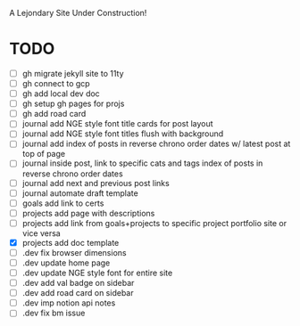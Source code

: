 A Lejondary Site Under Construction!

# **TODO**

- [ ] gh migrate jekyll site to 11ty
- [ ] gh connect to gcp 
- [ ] gh add local dev doc
- [ ] gh setup gh pages for projs
- [ ] gh add road card
- [ ] journal add NGE style font title cards for post layout
- [ ] journal add NGE style font titles flush with background
- [ ] journal add index of posts in reverse chrono order dates w/ latest post at top of page
- [ ] journal inside post, link to specific cats and tags index of posts in reverse chrono order dates
- [ ] journal add next and previous post links
- [ ] journal automate draft template
- [ ] goals add link to certs
- [ ] projects add page with descriptions
- [ ] projects add link from goals+projects to specific project portfolio site or vice versa
- [x] projects add doc template
- [ ] .dev fix browser dimensions
- [ ] .dev update home page
- [ ] .dev update NGE style font for entire site
- [ ] .dev add val badge on sidebar
- [ ] .dev add road card on sidebar
- [ ] .dev imp notion api notes
- [ ] .dev fix bm issue